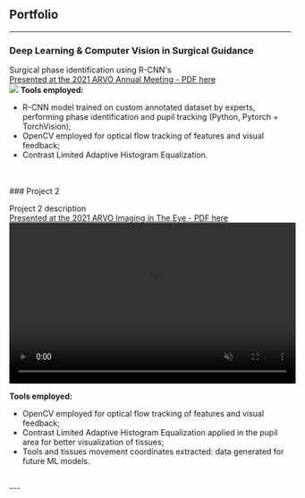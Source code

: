 ## Portfolio

---

### Deep Learning & Computer Vision in Surgical Guidance

Surgical phase identification using R-CNN's
<br>
[Presented at the 2021 ARVO Annual Meeting - PDF here](/pdf/Nespolo_ARVO_POSTER.pdf)
<br>
<img src="images/dummy_thumbnail.jpg?raw=true"/>
**Tools employed:** 
- R-CNN model trained on custom annotated dataset by experts, performing phase identification and pupil tracking (Python, Pytorch + TorchVision);
- OpenCV employed for optical flow tracking of features and visual feedback;
- Contrast Limited Adaptive Histogram Equalization.
<br>

<br>
### Project 2

Project 2 description<br>
[Presented at the 2021 ARVO Imaging in The Eye - PDF here](/pdf/Nespolo_ARVO_IMAGING.pdf)
<br>
<video width="512" height="288" autoplay muted loop>
  <source src="videos/phaco_ppt.mp4" type="video/mp4">
</video>

**Tools employed:** 
- OpenCV employed for optical flow tracking of features and visual feedback;
- Contrast Limited Adaptive Histogram Equalization applied in the pupil area for better visualization of tissues;
- Tools and tissues movement coordinates extracted: data generated for future ML models.
<br>
---

